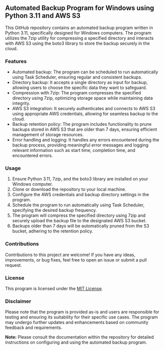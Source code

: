 ## Automated Backup Program for Windows using Python 3.11 and AWS S3

This GitHub repository contains an automated backup program written in Python 3.11, specifically designed for Windows computers. The program utilizes the 7zip utility for compressing a specified directory and interacts with AWS S3 using the boto3 library to store the backup securely in the cloud.

### Features
- Automated backup: The program can be scheduled to run automatically using Task Scheduler, ensuring regular and consistent backups.
- Directory backup: It accepts a single directory as input for backup, allowing users to choose the specific data they want to safeguard.
- Compression with 7zip: The program compresses the specified directory using 7zip, optimizing storage space while maintaining data integrity.
- AWS S3 integration: It securely authenticates and connects to AWS S3 using appropriate AWS credentials, allowing for seamless backup to the cloud.
- Backup retention policy: The program includes functionality to prune backups stored in AWS S3 that are older than 7 days, ensuring efficient management of storage resources.
- Error handling and logging: It handles any errors encountered during the backup process, providing meaningful error messages and logging relevant information such as start time, completion time, and encountered errors.

### Usage
1. Ensure Python 3.11, 7zip, and the boto3 library are installed on your Windows computer.
2. Clone or download the repository to your local machine.
3. Configure the AWS credentials and backup directory settings in the program.
4. Schedule the program to run automatically using Task Scheduler, specifying the desired backup frequency.
5. The program will compress the specified directory using 7zip and securely upload the backup file to the designated AWS S3 bucket.
6. Backups older than 7 days will be automatically pruned from the S3 bucket, adhering to the retention policy.

### Contributions
Contributions to this project are welcome! If you have any ideas, improvements, or bug fixes, feel free to open an issue or submit a pull request.

### License
This program is licensed under the [MIT License](https://opensource.org/licenses/MIT).

### Disclaimer
Please note that the program is provided as-is and users are responsible for testing and ensuring its suitability for their specific use cases. The program may undergo further updates and enhancements based on community feedback and requirements.

**Note:** Please consult the documentation within the repository for detailed instructions on configuring and using the automated backup program.

